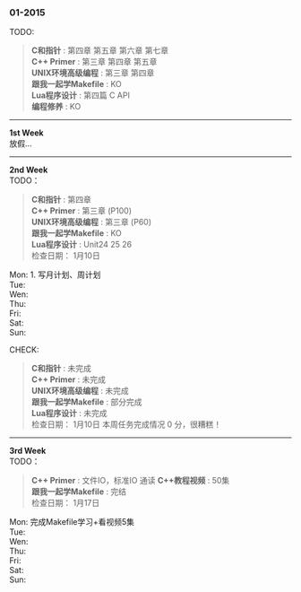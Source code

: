 ### 01-2015
TODO:
>**C和指针** : 第四章 第五章 第六章 第七章  
>**C++ Primer** : 第三章 第四章 第五章    
>**UNIX环境高级编程** : 第三章 第四章        
>**跟我一起学Makefile** : KO    
>**Lua程序设计** : 第四篇 C API    
>**编程修养** : KO

***
**1st Week**            
放假...

***
**2nd Week**            
TODO：
>**C和指针** : 第四章         
>**C++ Primer** : 第三章 (P100)    
>**UNIX环境高级编程** : 第三章 (P60)     
>**跟我一起学Makefile** : KO         
>**Lua程序设计** : Unit24 25 26     
>检查日期： 1月10日

Mon: 1. 写月计划、周计划        
Tue:    
Wen:    
Thu:    
Fri:    
Sat:    
Sun:    

CHECK:
>**C和指针** : 未完成       
>**C++ Primer** : 未完成    
>**UNIX环境高级编程** : 未完成     
>**跟我一起学Makefile** : 部分完成         
>**Lua程序设计** : 未完成    
>检查日期： 1月10日
本周任务完成情况 0 分，很糟糕！

***
**3rd Week**            
TODO：
>**C++ Primer** : 文件IO，标准IO 通读
>**C++教程视频** : 50集        
>**跟我一起学Makefile** : 完结            
>检查日期： 1月17日

Mon: 完成Makefile学习+看视频5集        
Tue:    
Wen:    
Thu:    
Fri:    
Sat:    
Sun:    

